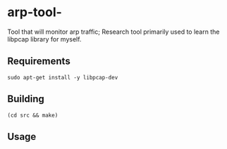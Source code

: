 # arp-tool-
Tool that will monitor arp traffic; Research tool primarily used to learn the libpcap library for myself. 


## Requirements
```
sudo apt-get install -y libpcap-dev
```

## Building
```
(cd src	&& make) 
```

## Usage
